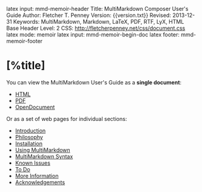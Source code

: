 latex input:	mmd-memoir-header
Title:	MultiMarkdown Composer User's Guide
Author:	Fletcher T. Penney
Version:	{{version.txt}}
Revised:	2013-12-31 
Keywords:	MultiMarkdown, Markdown, LaTeX, PDF, RTF, LyX, HTML
Base Header Level:	2
CSS:	http://fletcherpenney.net/css/document.css
latex mode:	memoir
latex input:	mmd-memoir-begin-doc
latex footer:	mmd-memoir-footer

#  [%title] #

You can view the MultiMarkdown User's Guide as a **single document**:

* [HTML](MMD_Users_Guide.html)
* [PDF](MMD_Users_Guide.pdf)
* [OpenDocument](MMD_Users_Guide.fodt)

Or as a set of web pages for individual sections:

* [Introduction](introduction)
* [Philosophy](philosophy)
* [Installation](installation)
* [Using MultiMarkdown](using_mmd)
* [MultiMarkdown Syntax](syntax)
* [Known Issues](known_issues)
* [To Do](to_do)
* [More Information](more_information)
* [Acknowledgements](acknowledgements)